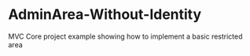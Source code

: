 # AdminArea-Without-Identity
MVC Core project example showing how to implement a basic restricted area
